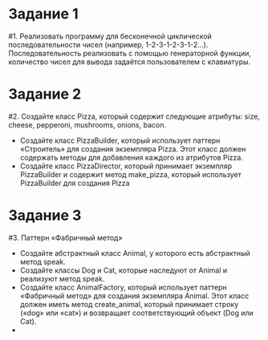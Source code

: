 # Задание 1
#1. Реализовать программу для бесконечной циклической
последовательности чисел (например, 1-2-3-1-2-3-1-2...).
Последовательность реализовать с помощью генераторной
функции, количество чисел для вывода задаётся
пользователем с клавиатуры.
# Задание 2
#2. Создайте класс Pizza, который содержит следующие
атрибуты: size, cheese, pepperoni, mushrooms, onions,
bacon.
- Создайте класс PizzaBuilder, который использует паттерн
«Строитель» для создания экземпляра Pizza. Этот класс
должен содержать методы для добавления каждого из
атрибутов Pizza.
- Создайте класс PizzaDirector, который принимает
экземпляр PizzaBuilder и содержит метод make_pizza,
который использует PizzaBuilder для создания Pizza
# Задание 3
#3. Паттерн «Фабричный метод»
- Создайте абстрактный класс Animal, у которого есть
абстрактный метод speak.
- Создайте классы Dog и Cat, которые наследуют от Animal
и реализуют метод speak.
- Создайте класс AnimalFactory, который использует
паттерн «Фабричный метод» для создания экземпляра
Animal. Этот класс должен иметь метод create_animal,
который принимает строку («dog» или «cat») и возвращает
соответствующий объект (Dog или Cat).
- 
